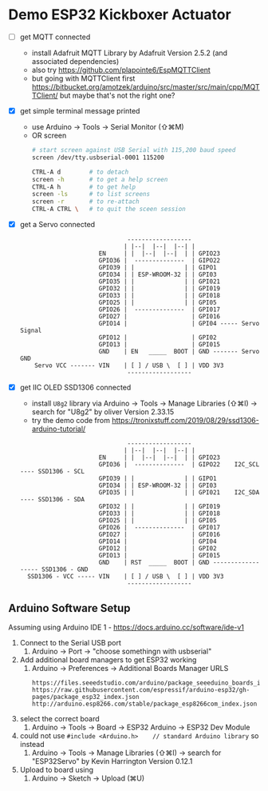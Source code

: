 # Demo ESP32 Kickboxer Actuator

- [ ] get MQTT connected
  - install Adafruit MQTT Library by Adafruit Version 2.5.2 (and associated dependencies)
  - also try https://github.com/plapointe6/EspMQTTClient
  - but going with MQTTClient first https://bitbucket.org/amotzek/arduino/src/master/src/main/cpp/MQTTClient/ but maybe that's not the right one?

- [x] get simple terminal message printed
  - use Arduino -> Tools -> Serial Monitor (⇧⌘M)
  - OR screen
    ```sh
    # start screen against USB Serial with 115,200 baud speed
    screen /dev/tty.usbserial-0001 115200

    CTRL-A d        # to detach
    screen -h       # to get a help screen
    CTRL-A h        # to get help
    screen -ls      # to list screens
    screen -r       # to re-attach
    CTRL-A CTRL \   # to quit the sceen session
    ```

- [x] get a Servo connected
  ```
                                ------------------
                               | |--|  |--|  |--| |
                        EN     | |  |--|  |--|  | | GPIO23
                        GPIO36 |  --------------  | GIPO22
                        GPIO39 | |              | | GIPO1
                        GPIO34 | | ESP-WROOM-32 | | GPI03
                        GPIO35 | |              | | GPI021
                        GPIO32 | |              | | GPI019
                        GPIO33 | |              | | GPI018
                        GPIO25 | |              | | GPI05
                        GPIO26 |  --------------  | GPI017
                        GPIO27 |                  | GPI016
                        GPIO14 |                  | GPI04 ----- Servo Signal
                        GPIO12 |                  | GPI02
                        GPIO13 |                  | GPI015
                        GND    | EN   _____  BOOT | GND ------- Servo GND
      Servo VCC ------- VIN    | [ ] / USB \  [ ] | VDD 3V3
                                ------------------
  ```

- [x] get IIC OLED SSD1306 connected
  - install `U8g2` library via Arduino -> Tools -> Manage Libraries (⇧⌘I) -> search for "U8g2" by oliver Version 2.33.15
  - try the demo code from https://tronixstuff.com/2019/08/29/ssd1306-arduino-tutorial/

  ```
                                ------------------
                               | |--|  |--|  |--| |
                        EN     | |  |--|  |--|  | | GPIO23
                        GPIO36 |  --------------  | GIPO22    I2C_SCL ---- SSD1306 - SCL
                        GPIO39 | |              | | GIPO1
                        GPIO34 | | ESP-WROOM-32 | | GPI03
                        GPIO35 | |              | | GPI021    I2C_SDA ---- SSD1306 - SDA
                        GPIO32 | |              | | GPI019
                        GPIO33 | |              | | GPI018
                        GPIO25 | |              | | GPI05
                        GPIO26 |  --------------  | GPI017
                        GPIO27 |                  | GPI016
                        GPIO14 |                  | GPI04
                        GPIO12 |                  | GPI02
                        GPIO13 |                  | GPI015
                        GND    | RST  _____  BOOT | GND ------------------ SSD1306 - GND
    SSD1306 - VCC ----- VIN    | [ ] / USB \  [ ] | VDD 3V3
                                ------------------
  ```

## Arduino Software Setup

Assuming using Arduino IDE 1 - https://docs.arduino.cc/software/ide-v1

1. Connect to the Serial USB port
   1. Arduino -> Port -> "choose somethingn with usbserial"
2. Add additional board managers to get ESP32 working
   1. Arduino -> Preferences -> Additional Boards Manager URLS
      ```
      https://files.seeedstudio.com/arduino/package_seeeduino_boards_index.json
      https://raw.githubusercontent.com/espressif/arduino-esp32/gh-pages/package_esp32_index.json
      http://arduino.esp8266.com/stable/package_esp8266com_index.json
      ```
3. select the correct board
   1. Arduino -> Tools -> Board -> ESP32 Arduino -> ESP32 Dev Module
4. could not use `#include <Arduino.h>    // standard Arduino library` so instead
   1. Arduino -> Tools -> Manage Libraries (⇧⌘I) -> search for "ESP32Servo" by Kevin Harrington Version 0.12.1
5. Upload to board using
   1. Arduino -> Sketch -> Upload (⌘U)
